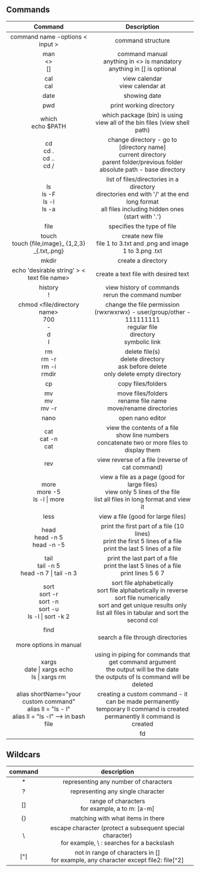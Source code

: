 ## Commands
|                                                 **Command**                                                 	|                                                                                  **Description**                                                                                  	|
|:-----------------------------------------------------------------------------------------------------------:	|:---------------------------------------------------------------------------------------------------------------------------------------------------------------------------------:	|
| command name -options < input >                                                                               	| command structure                                                                                                                                                                 	|
| man <command name><br><><br>[]                                                                              	| command manual<br>anything in <> is mandatory<br>anything in [] is optional                                                                                                       	|
| cal<br>cal <date>                                                                                           	| view calendar<br>view calendar at <date>                                                                                                                                          	|
| date                                                                                                        	| showing date                                                                                                                                                                      	|
| pwd                                                                                                         	| print working directory                                                                                                                                                           	|
| which <package name><br>echo $PATH                                                                          	| which package (bin) is using<br>view all of the bin files (view shell path)                                                                                                       	|
| cd <br>cd . <br>cd .. <br>cd /                                                                              	| change directory - go to [directory name]<br>current directory<br>parent folder/previous folder <br>absolute path - base directory                                                	|
| ls <br>ls -F<br>ls -l<br>ls -a                                                                              	| list of files/directories in a directory <br>directories end with '/' at the end<br>long format<br>all files including hidden ones (start with '.')                               	|
| file <file name>                                                                                            	| specifies the type of file                                                                                                                                                        	|
| touch <file name><br>touch {file,image}_ {1,2,3} _{.txt,.png}                                                 	| create new file<br>file 1 to 3.txt and .png and image 1 to 3.png .txt                                                                                                             	|
| mkdir <directory name>                                                                                      	| create a directory                                                                                                                                                                	|
| echo 'desirable string' > < text file name>                                                                  	| create a text file with desired text                                                                                                                                              	|
| history<br>! <number>                                                                                       	| view history of commands<br>rerun the command number <number>                                                                                                                     	|
| chmod <three digit number> <file/directory name><br>700<br>-<br>d<br>l                                      	| change the file permission<br>(rwxrwxrwx) - user/group/other - 111111111 <br>regular file<br>directory <br>symbolic link                                                          	|
| rm <file name><br>rm -r <directory name><br>rm -i <file name><br>rmdir <directory name>                     	| delete file(s)<br>delete directory<br>ask before delete<br>only delete empty directory                                                                                            	|
| cp <current path> <new path>                                                                                	| copy files/folders                                                                                                                                                                	|
| mv <current path> <new path><br>mv <current file name> <new file name><br>mv -r <current> <new>             	| move files/folders<br>rename file name<br>move/rename directories                                                                                                                 	|
| nano <text file name>                                                                                       	| open nano editor                                                                                                                                                                  	|
| cat <text file name><br>cat -n <file name><br>cat <file name> <file name>                                   	| view the contents of a file<br>show line numbers<br>concatenate two or more files to display them                                                                                 	|
| rev <text file name>                                                                                        	| view reverse of a file (reverse of cat command)                                                                                                                                   	|
| more <text file name><br>more -5 <file name><br>ls -l \| more                                               	| view a file as a page (good for large files)<br>view only 5 lines of the file<br>list all files in long format and view it                                                        	|
| less <text file name>                                                                                       	| view a file (good for large files)                                                                                                                                                	|
| head <text file name><br>head -n 5 <file name><br>head -n -5 <file name>                                    	| print the first part of a file (10 lines)<br>print the first 5 lines of a file<br>print the last 5 lines of a file                                                                	|
| tail <text file name><br>tail -n 5 <file name><br>head -n 7 <file name> \| tail -n 3                        	| print the last part of a file<br>print the last 5 lines of a file<br>print lines 5 6 7                                                                                            	|
| sort <file name><br>sort -r <file name><br>sort -n <file name><br>sort -u <file name><br>ls -l \| sort -k 2 	| sort file alphabetically<br>sort file alphabetically in reverse<br>sort file numerically<br>sort and get unique results only<br>list all files in tabular and sort the second col 	|
| find <starting directory> <options> <search term><br>more options in manual                                 	| search a file through directories                                                                                                                                                 	|
| xargs<br>date \| xargs echo<br>ls \| xargs rm                                                               	| using in piping for commands that get command argument <br>the output will be the date<br>the outputs of ls command will be deleted                                               	|
| alias shortName="your custom command"<br>alias ll = "ls - l"<br>alias ll = "ls -l" --> in bash file         	| creating a custom command - it can be made permanently<br>temporary ll command is created<br>permanently ll command is created                                                    	|
      | fd  | better version of find command |


## Wildcars

| **command** 	|                                             **description**                                             	|
|:-----------:	|:-------------------------------------------------------------------------------------------------------:	|
|      *      	|                                  representing any number of characters                                  	|
|      ?      	|                                    representing any single character                                    	|
|      []     	|                            range of characters<br>for example, a to m: [a-m]                            	|
|      {}     	|                                    matching with what items in there                                    	|
|      \      	| escape character (protect a subsequent special character)<br>for example, \\ : searches for a backslash 	|
|     [^]     	|          not in range of characters in []<br>for example, any character except file2: file[^2]          	|
